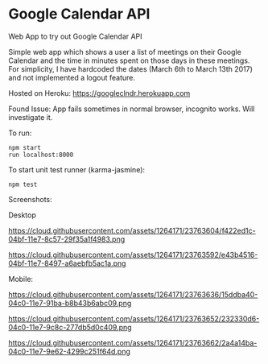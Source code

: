 # Google Calendar API
Web App to try out Google Calendar API


Simple web app which shows a user a list of meetings on their Google Calendar and the time in minutes spent on those days 
in these meetings. For simplicity, I have hardcoded the dates (March 6th to March 13th 2017) and not implemented a logout feature. 

Hosted on Heroku: https://googleclndr.herokuapp.com

Found Issue: App fails sometimes in normal browser, incognito works. Will investigate it.


To run:
```
npm start
run localhost:8000
```

To start unit test runner (karma-jasmine):
```
npm test
```


Screenshots:

Desktop

https://cloud.githubusercontent.com/assets/1264171/23763604/f422ed1c-04bf-11e7-8c57-29f35a1f4983.png

https://cloud.githubusercontent.com/assets/1264171/23763592/e43b4516-04bf-11e7-8497-a6aebfb5ac1a.png

Mobile:

https://cloud.githubusercontent.com/assets/1264171/23763636/15ddba40-04c0-11e7-91ba-b8b43b6abc09.png

https://cloud.githubusercontent.com/assets/1264171/23763652/232330d6-04c0-11e7-9c8c-277db5d0c409.png

https://cloud.githubusercontent.com/assets/1264171/23763662/2a4a14ba-04c0-11e7-9e62-4299c251f64d.png

